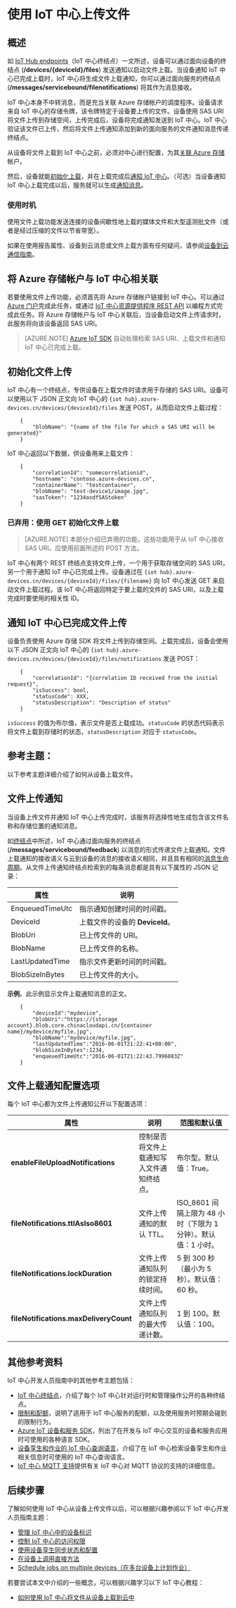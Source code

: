 <properties
    pageTitle="了解 Azure IoT 中心文件上传 | Azure"
    description="开发人员指南 - 使用 IoT 中心的文件上传功能，可将文件从设备上传到 Azure 存储 blob 容器。"
    services="iot-hub"
    documentationcenter=".net"
    author="dominicbetts"
    manager="timlt"
    editor="" />
<tags
    ms.assetid="a0427925-3e40-4fcd-96c1-2a31d1ddc14b"
    ms.service="iot-hub"
    ms.devlang="multiple"
    ms.topic="article"
    ms.tgt_pltfrm="na"
    ms.workload="na"
    ms.date="03/24/2017"
    wacn.date="05/08/2017"
    ms.author="dobett" />  


# 使用 IoT 中心上传文件
## 概述
如 [IoT Hub endpoints][lnk-endpoints]（IoT 中心终结点）一文所述，设备可以通过面向设备的终结点 (**/devices/{deviceId}/files**) 发送通知以启动文件上载。当设备通知 IoT 中心已完成上载时，IoT 中心将生成文件上载通知，你可以通过面向服务的终结点 (**/messages/servicebound/filenotifications**) 将其作为消息接收。

IoT 中心本身不中转消息，而是充当关联 Azure 存储帐户的调度程序。设备请求来自 IoT 中心的存储令牌，该令牌特定于设备要上传的文件。设备使用 SAS URI 将文件上传到存储空间，上传完成后，设备将完成通知发送到 IoT 中心。IoT 中心验证该文件已上传，然后将文件上传通知添加到新的面向服务的文件通知消息传递终结点。

从设备将文件上载到 IoT 中心之前，必须对中心进行配置，为其[关联 Azure 存储][lnk-associate-storage]帐户。

然后，设备就能[初始化上载][lnk-initialize]，并在上载完成后[通知 IoT 中心][lnk-notify]。（可选）当设备通知 IoT 中心上载完成以后，服务就可以生成[通知消息][lnk-service-notification]。

### 使用时机
使用文件上载功能发送连接的设备间歇性地上载的媒体文件和大型遥测批文件（或者是经过压缩的文件以节省带宽）。

如果在使用报告属性、设备到云消息或文件上载方面有任何疑问，请参阅[设备到云通信指南][lnk-d2c-guidance]。

## <a name="associate-an-azure-storage-account-with-iot-hub"></a> 将 Azure 存储帐户与 IoT 中心相关联
若要使用文件上传功能，必须首先将 Azure 存储帐户链接到 IoT 中心。可以通过 [Azure 门户][lnk-management-portal]完成此任务，或通过 [IoT 中心资源提供程序 REST API][lnk-resource-provider-apis] 以编程方式完成此任务。将 Azure 存储帐户与 IoT 中心关联后，当设备启动文件上传请求时，此服务将向该设备返回 SAS URI。

> [AZURE.NOTE] 
> [Azure IoT SDK][lnk-sdks] 自动处理检索 SAS URI、上载文件和通知 IoT 中心已完成上载。
> 

## <a name="initialize-a-file-upload"></a> 初始化文件上传
IoT 中心有一个终结点，专供设备在上载文件时请求用于存储的 SAS URI。设备可以使用以下 JSON 正文向 IoT 中心的 `{iot hub}.azure-devices.cn/devices/{deviceId}/files` 发送 POST，从而启动文件上载过程：


        {
            "blobName": "{name of the file for which a SAS URI will be generated}"
        }


IoT 中心返回以下数据，供设备用来上载文件：


        {
            "correlationId": "somecorrelationid",
            "hostname": "contoso.azure-devices.cn",
            "containerName": "testcontainer",
            "blobName": "test-device1/image.jpg",
            "sasToken": "1234asdfSAStoken"
        }


### 已弃用：使用 GET 初始化文件上载

> [AZURE.NOTE] 本部分介绍已弃用的功能，这些功能用于从 IoT 中心接收 SAS URI。应使用前面所述的 POST 方法。

IoT 中心有两个 REST 终结点支持文件上传，一个用于获取存储空间的 SAS URI，另一个用于通知 IoT 中心已完成上传。设备通过在 `{iot hub}.azure-devices.cn/devices/{deviceId}/files/{filename}` 向 IoT 中心发送 GET 来启动文件上载过程。该 IoT 中心将返回特定于要上载的文件的 SAS URI，以及上载完成时要使用的相关性 ID。

## <a name="notify-iot-hub-of-a-completed-file-upload"></a> 通知 IoT 中心已完成文件上传
设备负责使用 Azure 存储 SDK 将文件上传到存储空间。上载完成后，设备会使用以下 JSON 正文向 IoT 中心的 `{iot hub}.azure-devices.cn/devices/{deviceId}/files/notifications` 发送 POST：


        {
            "correlationId": "{correlation ID received from the initial request}",
            "isSuccess": bool,
            "statusCode": XXX,
            "statusDescription": "Description of status"
        }


`isSuccess` 的值为布尔值，表示文件是否上载成功。`statusCode` 的状态代码表示将文件上载到存储时的状态，`statusDescription` 对应于 `statusCode`。

## 参考主题：
以下参考主题详细介绍了如何从设备上载文件。

## <a name="file-upload-notifications"></a> 文件上传通知
当设备上传文件并通知 IoT 中心上传完成时，该服务将选择性地生成包含该文件名称和存储位置的通知消息。

如[终结点][lnk-endpoints]中所述，IoT 中心通过面向服务的终结点 (**/messages/servicebound/feedback**) 以消息的形式传递文件上载通知。文件上载通知的接收语义与云到设备的消息的接收语义相同，并且具有相同的[消息生命周期][lnk-lifecycle]。从文件上传通知终结点检索到的每条消息都是具有以下属性的 JSON 记录：

| 属性 | 说明 |
| --- | --- |
| EnqueuedTimeUtc |指示通知创建时间的时间戳。 |
| DeviceId |上载文件的设备的 **DeviceId**。 |
| BlobUri |已上传文件的 URI。 |
| BlobName |已上传文件的名称。 |
| LastUpdatedTime |指示文件更新时间的时间戳。 |
| BlobSizeInBytes |已上传文件的大小。 |

**示例**。此示例显示文件上载通知消息的正文。


        {
        	"deviceId":"mydevice",
        	"blobUri":"https://{storage account}.blob.core.chinacloudapi.cn/{container name}/mydevice/myfile.jpg",
        	"blobName":"mydevice/myfile.jpg",
        	"lastUpdatedTime":"2016-06-01T21:22:41+00:00",
        	"blobSizeInBytes":1234,
        	"enqueuedTimeUtc":"2016-06-01T21:22:43.7996883Z"
        }


## 文件上载通知配置选项
每个 IoT 中心都为文件上传通知公开以下配置选项：

| 属性 | 说明 | 范围和默认值 |
| --- | --- | --- |
| **enableFileUploadNotifications** |控制是否将文件上载通知写入文件通知终结点。 |布尔型。默认值：True。 |
| **fileNotifications.ttlAsIso8601** |文件上传通知的默认 TTL。 |ISO\_8601 间隔上限为 48 小时（下限为 1 分钟）。默认值：1 小时。 |
| **fileNotifications.lockDuration** |文件上传通知队列的锁定持续时间。 |5 到 300 秒（最小为 5 秒）。默认值：60 秒。 |
| **fileNotifications.maxDeliveryCount** |文件上传通知队列的最大传递计数。 |1 到 100。默认值：100。 |

## 其他参考资料
IoT 中心开发人员指南中的其他参考主题包括：

* [IoT 中心终结点][lnk-endpoints]，介绍了每个 IoT 中心针对运行时和管理操作公开的各种终结点。
* [限制和配额][lnk-quotas]，说明了适用于 IoT 中心服务的配额，以及使用服务时预期会碰到的限制行为。
* [Azure IoT 设备和服务 SDK][lnk-sdks]，列出了在开发与 IoT 中心交互的设备和服务应用时可使用的各种语言 SDK。
* [设备孪生和作业的 IoT 中心查询语言][lnk-query]，介绍了在 IoT 中心检索设备孪生和作业相关信息时可使用的 IoT 中心查询语言。
* [IoT 中心 MQTT 支持][lnk-devguide-mqtt]提供有关 IoT 中心对 MQTT 协议的支持的详细信息。

## 后续步骤
了解如何使用 IoT 中心从设备上传文件以后，可以根据兴趣参阅以下 IoT 中心开发人员指南主题：

- [管理 IoT 中心中的设备标识][lnk-devguide-identities]
- [控制 IoT 中心的访问权限][lnk-devguide-security]
- [使用设备孪生同步状态和配置][lnk-devguide-device-twins]
- [在设备上调用直接方法][lnk-devguide-directmethods]
- [Schedule jobs on multiple devices（在多台设备上计划作业）][lnk-devguide-jobs]

若要尝试本文中介绍的一些概念，可以根据兴趣学习以下 IoT 中心教程：

- [如何使用 IoT 中心将文件从设备上载到云中][lnk-fileupload-tutorial]

[lnk-resource-provider-apis]: https://msdn.microsoft.com/zh-cn/library/mt548492.aspx
[lnk-endpoints]: /documentation/articles/iot-hub-devguide-endpoints/
[lnk-quotas]: /documentation/articles/iot-hub-devguide-quotas-throttling/
[lnk-sdks]: /documentation/articles/iot-hub-devguide-sdks/
[lnk-query]: /documentation/articles/iot-hub-devguide-query-language/
[lnk-devguide-mqtt]: /documentation/articles/iot-hub-mqtt-support/
[lnk-management-portal]: https://portal.azure.cn
[lnk-fileupload-tutorial]: /documentation/articles/iot-hub-csharp-csharp-file-upload/
[lnk-associate-storage]: /documentation/articles/iot-hub-devguide-file-upload/#associate-an-azure-storage-account-with-iot-hub
[lnk-initialize]: /documentation/articles/iot-hub-devguide-file-upload/#initialize-a-file-upload
[lnk-notify]: /documentation/articles/iot-hub-devguide-file-upload/#notify-iot-hub-of-a-completed-file-upload
[lnk-service-notification]: /documentation/articles/iot-hub-devguide-file-upload/#file-upload-notifications
[lnk-lifecycle]: /documentation/articles/iot-hub-devguide-messaging/#message-lifecycle
[lnk-d2c-guidance]: /documentation/articles/iot-hub-devguide-d2c-guidance/

[lnk-devguide-identities]: /documentation/articles/iot-hub-devguide-identity-registry/
[lnk-devguide-security]: /documentation/articles/iot-hub-devguide-security/
[lnk-devguide-device-twins]: /documentation/articles/iot-hub-devguide-device-twins/
[lnk-devguide-directmethods]: /documentation/articles/iot-hub-devguide-direct-methods/
[lnk-devguide-jobs]: /documentation/articles/iot-hub-devguide-jobs/

<!---HONumber=Mooncake_0206_2017-->
<!--Update_Description:update wording-->
